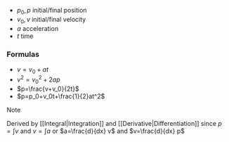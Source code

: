 - $p_0,p$ initial/final position
- $v_0,v$ initial/final velocity
- $a$ acceleration
- $t$ time
### Formulas
- $v=v_0+at$
- $v^2=v_0^2+2ap$
- $p=\frac{v+v_0}{2t}$
- $p=p_0+v_0t+\frac{1}{2}at^2$
> [!note] 
> Derived by [[Integral|Integration]] and [[Derivative|Differentiation]]
> since $p=\int v$ and $v=\int a$
> or $a=\frac{d}{dx} v$ and $v=\frac{d}{dx} p$
